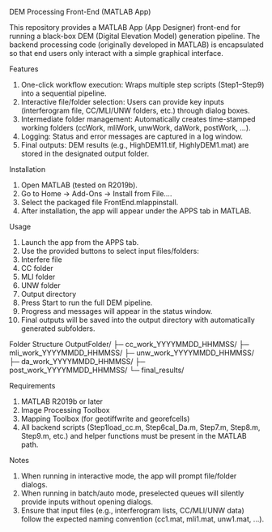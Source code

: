 DEM Processing Front-End (MATLAB App)

This repository provides a MATLAB App (App Designer) front-end for running a black-box DEM (Digital Elevation Model) generation pipeline.
The backend processing code (originally developed in MATLAB) is encapsulated so that end users only interact with a simple graphical interface.

Features
1. One-click workflow execution: Wraps multiple step scripts (Step1–Step9) into a sequential pipeline.
2. Interactive file/folder selection: Users can provide key inputs (interferogram file, CC/MLI/UNW folders, etc.) through dialog boxes.
3. Intermediate folder management: Automatically creates time-stamped working folders (ccWork, mliWork, unwWork, daWork, postWork, …).
4. Logging: Status and error messages are captured in a log window.
5. Final outputs: DEM results (e.g., HighDEM11.tif, HighlyDEM1.mat) are stored in the designated output folder.

Installation
1. Open MATLAB (tested on R2019b).
2. Go to Home → Add-Ons → Install from File….
3. Select the packaged file FrontEnd.mlappinstall.
4. After installation, the app will appear under the APPS tab in MATLAB.

Usage
1. Launch the app from the APPS tab.
2. Use the provided buttons to select input files/folders:
3. Interfere file
4. CC folder
5. MLI folder
6. UNW folder
7. Output directory
8. Press Start to run the full DEM pipeline.
9. Progress and messages will appear in the status window.
10. Final outputs will be saved into the output directory with automatically generated subfolders.

Folder Structure
OutputFolder/
  ├─ cc_work_YYYYMMDD_HHMMSS/
  ├─ mli_work_YYYYMMDD_HHMMSS/
  ├─ unw_work_YYYYMMDD_HHMMSS/
  ├─ da_work_YYYYMMDD_HHMMSS/
  ├─ post_work_YYYYMMDD_HHMMSS/
  └─ final_results/

Requirements
1. MATLAB R2019b or later
2. Image Processing Toolbox
3. Mapping Toolbox (for geotiffwrite and georefcells)
4. All backend scripts (Step1load_cc.m, Step6cal_Da.m, Step7.m, Step8.m, Step9.m, etc.) and helper functions must be present in the MATLAB path.

Notes
1. When running in interactive mode, the app will prompt file/folder dialogs.
2. When running in batch/auto mode, preselected queues will silently provide inputs without opening dialogs.
3. Ensure that input files (e.g., interferogram lists, CC/MLI/UNW data) follow the expected naming convention (cc1.mat, mli1.mat, unw1.mat, …).
